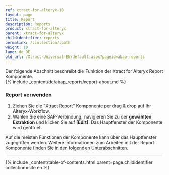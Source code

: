 ```yaml
---
ref: xtract-for-alteryx-10
layout: page
title: Report
description: Reports
product: xtract-for-alteryx
parent: xtract-for-alteryx
childidentifier: reports
permalink: /:collection/:path
weight: 10
lang: de_DE
old_url: /Xtract-Universal-EN/default.aspx?pageid=abap-reports
---
```

Der folgende Abschnitt beschreibt die Funktion der Xtract for Alteryx Report Komponente. <br>
{% include _content/de/abap_reports/report-about.md %}

### Report verwenden

1. Ziehen Sie die "Xtract Report" Komponente per drag & drop auf Ihr Alteryx-Workflow.
2. Wählen Sie eine SAP-Verbindung, navigieren Sie zu der **gewählten Extraktion** und klicken Sie auf **[Edit]**. Das Hauptfenster der Komponente wird geöffnet.

Auf die meisten Funktionen der Komponente kann über das Hauptfenster zugegriffen werden.
Weitere Informationen zum Arbeiten mit der Report Komponente finden Sie in den folgenden Unterabschnitten.

---

{% include _content/table-of-contents.html parent=page.childidentifier collection=site.en %}
